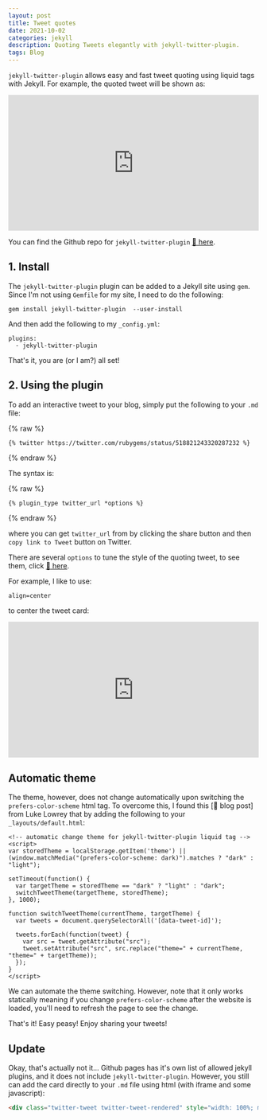 ```yaml
---
layout: post
title: Tweet quotes
date: 2021-10-02
categories: jekyll
description: Quoting Tweets elegantly with jekyll-twitter-plugin.
tags: Blog
---
```


`jekyll-twitter-plugin` allows easy and fast tweet quoting using liquid tags with Jekyll. For example, the quoted tweet will be shown as:

<!--  twitter https://twitter.com/rubygems/status/518821243320287232  -->

<div class="twitter-tweet twitter-tweet-rendered" style="display: flex; max-width: 550px; width: 100%; margin-top: 10px; margin-bottom: 10px;"><iframe id="twitter-widget-1" scrolling="no" frameborder="0" allowtransparency="true" allowfullscreen="true" class="" title="Twitter Tweet" src="https://platform.twitter.com/embed/Tweet.html?dnt=false&amp;embedId=twitter-widget-1&amp;features=eyJ0ZndfZXhwZXJpbWVudHNfY29va2llX2V4cGlyYXRpb24iOnsiYnVja2V0IjoxMjA5NjAwLCJ2ZXJzaW9uIjpudWxsfSwidGZ3X2hvcml6b25fdHdlZXRfZW1iZWRfOTU1NSI6eyJidWNrZXQiOiJodGUiLCJ2ZXJzaW9uIjpudWxsfSwidGZ3X3NwYWNlX2NhcmQiOnsiYnVja2V0Ijoib2ZmIiwidmVyc2lvbiI6bnVsbH19&amp;frame=false&amp;hideCard=false&amp;hideThread=false&amp;id=518821243320287232&amp;lang=en&amp;origin=http%3A%2F%2F127.0.0.1%3A4000%2Fjekyll%2F2021%2F10%2F02%2Ftwitter_card.html&amp;sessionId=8e6d68d0172f6a97f655f8d2177cc7f97cda1fa0&amp;theme=dark&amp;widgetsVersion=fcb1942%3A1632982954711&amp;width=550px" data-tweet-id="518821243320287232" style="position: static; visibility: visible; width: 550px; height: 273px; display: block; flex-grow: 1;"></iframe></div> <script async src="//platform.twitter.com/widgets.js" charset="utf-8"></script>

You can find the Github repo for `jekyll-twitter-plugin` [:link: here](https://github.com/rob-murray/jekyll-twitter-plugin).

## 1. Install

The `jekyll-twitter-plugin` plugin can be added to a Jekyll site using `gem`. Since I'm not using `Gemfile` for my site, I need to do the following:

```
gem install jekyll-twitter-plugin  --user-install
```

And then add the following to my `_config.yml`:

```
plugins:
  - jekyll-twitter-plugin
```

That's it, you are (or I am?) all set!

## 2. Using the plugin

To add an interactive tweet to your blog, simply put the following to your `.md` file:

{% raw %}
```
{% twitter https://twitter.com/rubygems/status/518821243320287232 %}
```
{% endraw %}

The syntax is:

{% raw %}
```
{% plugin_type twitter_url *options %}
```
{% endraw %}

where you can get `twitter_url` from by clicking the share button and then `copy link to Tweet` button on Twitter.

There are several `options` to tune the style of the quoting tweet, to see them, click [:link: here](https://developer.twitter.com/en/docs/twitter-for-websites/embedded-tweets/guides/embedded-tweet-parameter-reference).


For example, I like to use:

```
align=center
```

to center the tweet card:

<div class="twitter-tweet twitter-tweet-rendered" style="width: 100%; margin: 10px auto; display: flex; max-width: 550px;"><iframe id="twitter-widget-0" scrolling="no" frameborder="0" allowtransparency="true" allowfullscreen="true" class="" title="Twitter Tweet" src="https://platform.twitter.com/embed/Tweet.html?dnt=false&amp;embedId=twitter-widget-0&amp;features=eyJ0ZndfZXhwZXJpbWVudHNfY29va2llX2V4cGlyYXRpb24iOnsiYnVja2V0IjoxMjA5NjAwLCJ2ZXJzaW9uIjpudWxsfSwidGZ3X2hvcml6b25fdHdlZXRfZW1iZWRfOTU1NSI6eyJidWNrZXQiOiJodGUiLCJ2ZXJzaW9uIjpudWxsfSwidGZ3X3NwYWNlX2NhcmQiOnsiYnVja2V0Ijoib2ZmIiwidmVyc2lvbiI6bnVsbH19&amp;frame=false&amp;hideCard=false&amp;hideThread=false&amp;id=518821243320287232&amp;lang=en&amp;origin=http%3A%2F%2F127.0.0.1%3A4000%2Fjekyll%2F2021%2F10%2F02%2Ftwitter_card.html&amp;sessionId=04baceefc9d70dceec68ddc8a31790a074301876&amp;theme=light&amp;widgetsVersion=fcb1942%3A1632982954711&amp;width=550px" data-tweet-id="518821243320287232" style="position: static; visibility: visible; width: 550px; height: 273px; display: block; flex-grow: 1;"></iframe></div>

<!-- twitter https://twitter.com/rubygems/status/518821243320287232 align=center -->


## Automatic theme

The theme, however, does not change automatically upon switching the `prefers-color-scheme` html tag.
To overcome this, I found this [:link: blog post] from Luke Lowrey that by adding the following to your `_layouts/default.html`:

```
<!-- automatic change theme for jekyll-twitter-plugin liquid tag -->
<script>
var storedTheme = localStorage.getItem('theme') || (window.matchMedia("(prefers-color-scheme: dark)").matches ? "dark" : "light");

setTimeout(function() {
  var targetTheme = storedTheme == "dark" ? "light" : "dark";
  switchTweetTheme(targetTheme, storedTheme);
}, 1000);

function switchTweetTheme(currentTheme, targetTheme) {
  var tweets = document.querySelectorAll('[data-tweet-id]');

  tweets.forEach(function(tweet) {
    var src = tweet.getAttribute("src");
    tweet.setAttribute("src", src.replace("theme=" + currentTheme, "theme=" + targetTheme));
  });
}
</script>
```

We can automate the theme switching. However, note that it only works statically meaning if you change `prefers-color-scheme` after the website is loaded, you'll need to refresh the page to see the change.

That's it! Easy peasy! Enjoy sharing your tweets!

## Update
Okay, that's actually not it... Github pages has it's own list of allowed jekyll plugins, and it does not include `jekyll-twitter-plugin`. However, you still can add the card directly to your `.md` file using html (with iframe and some javascript):


```html
<div class="twitter-tweet twitter-tweet-rendered" style="width: 100%; margin: 10px auto; display: flex; max-width: 550px;"><iframe id="twitter-widget-0" scrolling="no" frameborder="0" allowtransparency="true" allowfullscreen="true" class="" title="Twitter Tweet" src="https://platform.twitter.com/embed/Tweet.html?dnt=false&amp;embedId=twitter-widget-0&amp;features=eyJ0ZndfZXhwZXJpbWVudHNfY29va2llX2V4cGlyYXRpb24iOnsiYnVja2V0IjoxMjA5NjAwLCJ2ZXJzaW9uIjpudWxsfSwidGZ3X2hvcml6b25fdHdlZXRfZW1iZWRfOTU1NSI6eyJidWNrZXQiOiJodGUiLCJ2ZXJzaW9uIjpudWxsfSwidGZ3X3NwYWNlX2NhcmQiOnsiYnVja2V0Ijoib2ZmIiwidmVyc2lvbiI6bnVsbH19&amp;frame=false&amp;hideCard=false&amp;hideThread=false&amp;id=518821243320287232&amp;lang=en&amp;origin=http%3A%2F%2F127.0.0.1%3A4000%2Fjekyll%2F2021%2F10%2F02%2Ftwitter_card.html&amp;sessionId=04baceefc9d70dceec68ddc8a31790a074301876&amp;theme=light&amp;widgetsVersion=fcb1942%3A1632982954711&amp;width=550px" data-tweet-id="518821243320287232" style="position: static; visibility: visible; width: 550px; height: 273px; display: block; flex-grow: 1;"></iframe></div>
```

